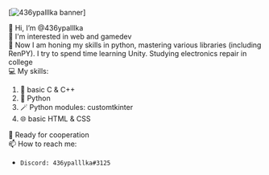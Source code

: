 [![436ypalllka banner](https://app.logoza.ru/?logo=95433c2573b20af548672a76241f09cc)]

👋 Hi, I’m @436ypalllka<br>
👀 I'm interested in web and gamedev<br>
🌱 Now I am honing my skills in python, mastering various libraries (including RenPY). I try to spend time learning Unity. Studying electronics repair in college<br>
💻 My skills:
1. 📼 basic C & C++
2. 🐍 Python
3. 🪄 Python modules: customtkinter
4. 🌐 basic HTML & CSS<br>

💞️ Ready for cooperation<br>
📫 How to reach me:
-     Discord: 436ypalllka#3125
